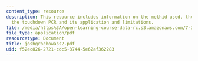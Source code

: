 ```yaml
---
content_type: resource
description: This resource includes information on the methid used, the primer selection,
  the touchdown PCR and its application and limitations.
file: /media/https%3A/open-learning-course-data-rc.s3.amazonaws.com/7-349-biological-computing-at-the-crossroads-of-engineering-and-science-spring-2005/f52ec8262721cdc537445e62af362283_joshgrochowass2.pdf
file_type: application/pdf
resourcetype: Document
title: joshgrochowass2.pdf
uid: f52ec826-2721-cdc5-3744-5e62af362283
---
```

